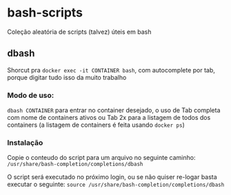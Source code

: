 # bash-scripts
Coleção aleatória de scripts (talvez) úteis em bash

## dbash
Shorcut pra `docker exec -it CONTAINER bash`, com autocomplete por tab, porque digitar tudo isso da muito trabalho

### Modo de uso:
`dbash CONTAINER` para entrar no container desejado, o uso de Tab completa com nome de containers ativos ou Tab 2x para a listagem de todos dos containers (a listagem de containers é feita usando `docker ps`)

### Instalação
Copie o conteudo do script para um arquivo no seguinte caminho:
`/usr/share/bash-completion/completions/dbash`

O script será executado no próximo login, ou se não quiser re-logar basta executar o seguinte:
`source /usr/share/bash-completion/completions/dbash`
